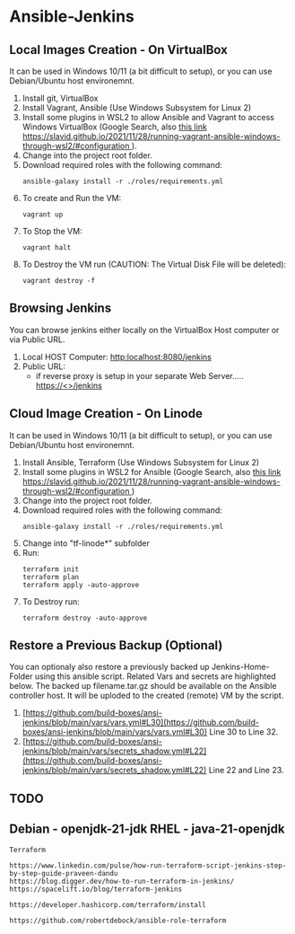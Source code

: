# Ansible-Jenkins


## Local Images Creation - On VirtualBox
It can be used in Windows 10/11 (a bit difficult to setup), or you can use Debian/Ubuntu host environemnt.
1. Install git, VirtualBox
2. Install Vagrant, Ansible (Use Windows Subsystem for Linux 2)
3. Install some plugins in WSL2 to allow Ansible and Vagrant to access Windows VirtualBox (Google Search, also [this link https://slavid.github.io/2021/11/28/running-vagrant-ansible-windows-through-wsl2/#configuration ](https://slavid.github.io/2021/11/28/running-vagrant-ansible-windows-through-wsl2/#configuration) ).
4. Change into the project root folder.
5. Download required roles with the following command:
    ```
    ansible-galaxy install -r ./roles/requirements.yml
    ```
6. To create and Run the VM:
    ```
    vagrant up
    ```
7. To Stop the VM:
    ```
    vagrant halt
    ```
8. To Destroy the VM run (CAUTION: The Virtual Disk File will be deleted):
    ```
    vagrant destroy -f
    ```

## Browsing Jenkins
You can browse jenkins either locally on the VirtualBox Host computer or via Public URL.
1. Local HOST Computer:
    [http:localhost:8080/jenkins](http:localhost:8080/jenkins)
2. Public URL:  
    - if reverse proxy is setup in your separate Web Server.....  
    [https://<<YOUR-DOMAIN-NAME>>/jenkins](https://<<YOUR-DOMAIN-NAME>>/jenkins)

## Cloud Image Creation - On Linode
It can be used in Windows 10/11 (a bit difficult to setup), or you can use Debian/Ubuntu host environemnt.
1. Install Ansible, Terraform (Use Windows Subsystem for Linux 2)
2. Install some plugins in WSL2 for Ansible (Google Search, also [this link https://slavid.github.io/2021/11/28/running-vagrant-ansible-windows-through-wsl2/#configuration ](https://slavid.github.io/2021/11/28/running-vagrant-ansible-windows-through-wsl2/#configuration) )
3. Change into the project root folder.
4. Download required roles with the following command:
    ```
    ansible-galaxy install -r ./roles/requirements.yml
    ```   
5. Change into "tf-linode*" subfolder
6. Run:
    ```
    terraform init
    terraform plan
    terraform apply -auto-approve
    ```
7. To Destroy run:
    ```
    terraform destroy -auto-approve
    ```
## Restore a Previous Backup (Optional)
You can optionaly also restore a previously backed up Jenkins-Home-Folder using this ansible script. Related Vars and secrets are highlighted below. The backed up filename.tar.gz should be available on the Ansible controller host. It will be uploded to the created (remote) VM by the script.
1. [https://github.com/build-boxes/ansi-jenkins/blob/main/vars/vars.yml#L30](https://github.com/build-boxes/ansi-jenkins/blob/main/vars/vars.yml#L30) Line 30 to Line 32.
2. [https://github.com/build-boxes/ansi-jenkins/blob/main/vars/secrets_shadow.yml#L22](https://github.com/build-boxes/ansi-jenkins/blob/main/vars/secrets_shadow.yml#L22) Line 22 and Line 23.


## TODO
Debian - openjdk-21-jdk
RHEL - java-21-openjdk
-
```
Terraform

https://www.linkedin.com/pulse/how-run-terraform-script-jenkins-step-by-step-guide-praveen-dandu
https://blog.digger.dev/how-to-run-terraform-in-jenkins/
https://spacelift.io/blog/terraform-jenkins

https://developer.hashicorp.com/terraform/install

https://github.com/robertdebock/ansible-role-terraform
```
